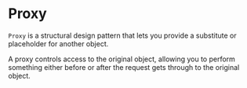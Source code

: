 # Proxy

`Proxy` is a structural design pattern that lets you provide a substitute or placeholder for another object.

A proxy controls access to the original object, allowing you to perform something either before or after the request
gets through to the original object.